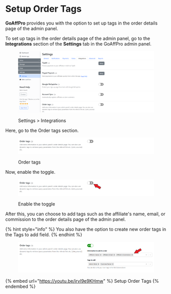 # Setup Order Tags

**GoAffPro** provides you with the option to set up tags in the order details page of the admin panel.

To set up tags in the order details page of the admin panel, go to the **Integrations** section of the **Settings** tab in the GoAffPro admin panel.

<figure><img src="../../../.gitbook/assets/image (3428).png" alt=""><figcaption><p>Settings > Integrations</p></figcaption></figure>

Here, go to the Order tags section.

<figure><img src="../../../.gitbook/assets/image (3432).png" alt=""><figcaption><p>Order tags</p></figcaption></figure>

Now, enable the toggle.

<figure><img src="../../../.gitbook/assets/Screenshot 2024-01-29 213723.png" alt=""><figcaption><p>Enable the toggle</p></figcaption></figure>

After this, you can choose to add tags such as the affiliate's name, email, or commission to the order details page of the admin panel.

{% hint style="info" %}
You also have the option to create new order tags in the Tags to add field.
{% endhint %}

<figure><img src="../../../.gitbook/assets/Screenshot 2024-01-29 213744.png" alt=""><figcaption></figcaption></figure>

{% embed url="https://youtu.be/irvl9e9KHmw" %}
Setup Order Tags
{% endembed %}
